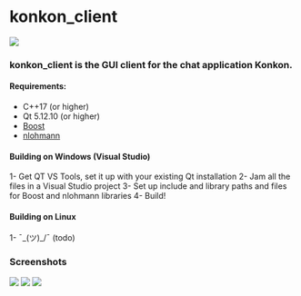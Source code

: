 # konkon_client

<img src="https://i.imgur.com/LauBN2N.png"/>

### konkon_client is the GUI client for the chat application Konkon.

#### Requirements:
* C++17 (or higher)
* Qt 5.12.10 (or higher)
* [Boost](https://www.boost.org/)
* [nlohmann](https://github.com/nlohmann/json)

#### Building on Windows (Visual Studio)
1- Get QT VS Tools, set it up with your existing Qt installation
2- Jam all the files in a Visual Studio project
3- Set up include and library paths and files for Boost and nlohmann libraries
4- Build!

#### Building on Linux
1- ¯\_(ツ)_/¯ (todo)

### Screenshots

<img src="https://i.imgur.com/bW21gBN.png">
<img src="https://i.imgur.com/rhJWsG9.png">
<img src="https://i.imgur.com/Z9JAPnO.png">

